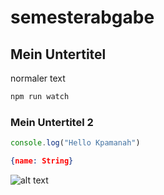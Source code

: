 # semesterabgabe
## Mein Untertitel
normaler text
```cmd
npm run watch
```
 ### Mein Untertitel 2
```ts
console.log("Hello Kpamanah")
```

```json
{name: String}
```

![alt text]("siaback\src\assets\cover\confetti.jpg")
